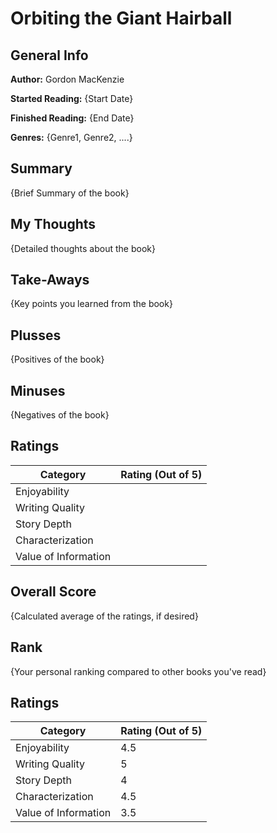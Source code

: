 # Orbiting the Giant Hairball

## General Info

**Author:** Gordon MacKenzie

**Started Reading:** {Start Date}

**Finished Reading:** {End Date}

**Genres:** {Genre1, Genre2, ....}

## Summary

{Brief Summary of the book}

## My Thoughts

{Detailed thoughts about the book}

## Take-Aways

{Key points you learned from the book}

## Plusses

{Positives of the book}

## Minuses

{Negatives of the book}

## Ratings

| Category         | Rating (Out of 5) |
| ---------------- | ----------------- |
| Enjoyability     |                   |
| Writing Quality  |                   |
| Story Depth      |                   |
| Characterization |                   |
| Value of Information |               |

## Overall Score

{Calculated average of the ratings, if desired}

## Rank
{Your personal ranking compared to other books you've read}

## Ratings

| Category             | Rating (Out of 5) |
| -------------------- | ----------------- |
| Enjoyability         |        4.5        |
| Writing Quality      |        5          |
| Story Depth          |        4          |
| Characterization     |        4.5        |
| Value of Information |        3.5        |
